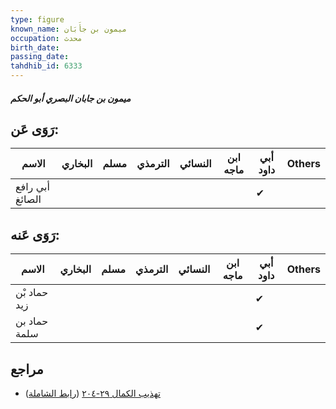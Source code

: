 ```yaml
---
type: figure
known_name: ميمون بن جأَبَان
occupation: محدث
birth_date:
passing_date:
tahdhib_id: 6333
---
```

##### ميمون بن جابان البصري أبو الحكم

## رَوَى عَن:
| الاسم           | البخاري | مسلم | الترمذي | النسائي | ابن ماجه | أبي داود | Others |
| --------------- | ------- | ---- | ------- | ------- | -------- | -------- | ------ |
| أبي رافع الصائغ |         |      |         |         |          | ✔        |        |
## رَوَى عَنه:
| الاسم        | البخاري | مسلم | الترمذي | النسائي | ابن ماجه | أبي داود | Others |
| ------------ | ------- | ---- | ------- | ------- | -------- | -------- | ------ |
| حماد بْن زيد |         |      |         |         |          | ✔        |        |
| حماد بن سلمة |         |      |         |         |          | ✔        |        |
## مراجع
- [تهذيب الكمال ٢٩-٢٠٤](obsidian://open?vault=Tahdhib-al-Kamal&file=Figures/٦٣٣٣-ميمون%20بن%20جابان%20البصري%20أبو%20الحكم) ([رابط الشاملة](https://shamela.ws/book/3722/15775))